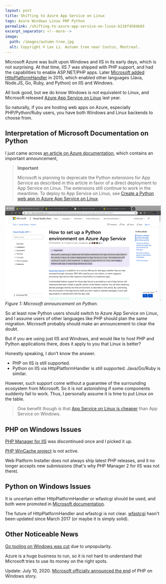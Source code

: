 ```yaml
---
layout: post
title: Shifting to Azure App Service on Linux
tags: Azure Windows Linux PHP Python
permalink: /shifting-to-azure-app-service-on-linux-b216f4584b03
excerpt_separator: <!--more-->
image:
  path: /images/autumn-tree.jpg
  alt: Copyright © Lex Li. Autumn tree near Costco, Montreal.
---
```


Microsoft Azure was built upon Windows and IIS in its early days, which is not surprising. At that time, IIS 7 was shipped with PHP support, and had the capabilities to enable ASP.NET/PHP apps. Later [Microsoft added HttpPlatformHandler](https://azure.microsoft.com/en-ca/blog/announcing-the-release-of-the-httpplatformhandler-module-for-iis-8/) in 2015, which enabled other languages (Java, Node.JS, Go, Ruby, and Python) on IIS and Windows.

All look good, but we do know Windows is not equivalent to Linux, and Microsoft released [Azure App Service on Linux](https://azure.microsoft.com/en-ca/blog/general-availability-of-app-service-on-linux-and-web-app-for-containers/) last year.

So naturally, if you are hosting web apps on Azure, especially PHP/Python/Ruby users, you have both Windows and Linux backends to choose from.
<!--more-->

## Interpretation of Microsoft Documentation on Python

I just came across [an article on Azure documentation](https://learn.microsoft.com/en-us/previous-versions/visualstudio/visual-studio-2017/python/managing-python-on-azure-app-service?view=vs-2017), which contains an important announcement,

> **Important**
>
> Microsoft is planning to deprecate the Python extensions for App Service as described in this article in favor of a direct deployment to App Service on Linux. The extensions still continue to work in the meantime. To deploy to App Service on Linux, see [Create a Python web app in Azure App Service on Linux](https://docs.microsoft.com/azure/app-service/containers/quickstart-python).

![img-description](/images/python-announcement.png)
_Figure 1: Microsoft announcement on Python._

So at least now Python users should switch to Azure App Service on Linux, and I assume users of other languages like PHP should plan the same migration. Microsoft probably should make an announcement to clear the doubt.

But if you are using just IIS and Windows, and would like to host PHP and Python applications there, does it apply to you that Linux is better?

Honestly speaking, I don't know the answer.

* PHP on IIS is still supported.
* Python on IIS via HttpPlatformHandler is still supported. Java/Go/Ruby is similar.

However, such support come without a guarantee of the surrounding ecosystem from Microsoft. So it is not astonishing if some components suddenly fail to work. Thus, I personally assume it is time to put Linux on the table.

> One benefit though is that [App Service on Linux is cheaper](https://azure.microsoft.com/en-ca/pricing/details/app-service/linux/) than App Service on Windows.

## PHP on Windows Issues

[PHP Manager for IIS](https://docs.phpmanager.xyz/getting-started/history.html) was discontinued once and I picked it up.

[PHP WinCache project](https://forums.iis.net/t/1236165.aspx?PHP+7+2+and+future+of+WinCache) is not active.

Web Platform Installer does not always ship latest PHP releases, and it no longer accepts new submissions (that's why PHP Manager 2 for IIS was not there).

## Python on Windows Issues

It is uncertain either HttpPlatformHandler or wfastcgi should be used, and both were promoted in [Microsoft documentation](https://github.com/MicrosoftDocs/azure-docs/issues/7835).

The future of HttpPlatformHandler and wfastcgi is not clear. [wfastcgi](https://pypi.org/project/wfastcgi/#history) hasn't been updated since March 2017 (or maybe it is simply solid).

## Other Noticeable News

[Go tooling on Windows was cut](https://github.com/Azure/app-service-announcements/issues/45) due to unpopularity.

Azure is a huge business to run, so it is not hard to understand that Microsoft tries to use its money on the right spots.

Update: July 10, 2020. [Microsoft officially announced the end](https://news-web.php.net/php.internals/110907) of PHP on Windows story.
